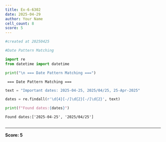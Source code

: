 ```yaml
---
title: Ex-6-6302
date: 2025-04-29
author: Your Name
cell_count: 8
score: 5
---
```


```python
#created at 20250425
```


```python
#Date Pattern Matching
```


```python
import re
from datetime import datetime
```


```python
print("\n === Date Pattern Matching ===")
```

    
     === Date Pattern Matching ===



```python
text = "Important dates: 2025-04-25, 2025/04/25, 25-Apr-2025"
```


```python
dates = re.findall(r'\d{4}[-/]\d{2}[-/]\d{2}', text)
```


```python
print(f"Found dates:{dates}")
```

    Found dates:['2025-04-25', '2025/04/25']



```python

```


---
**Score: 5**